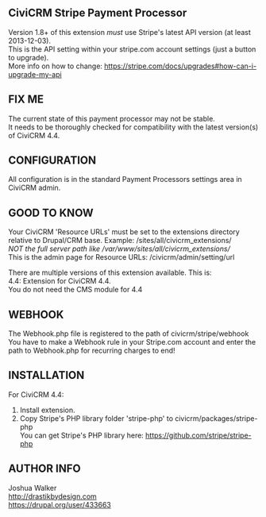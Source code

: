 CiviCRM Stripe Payment Processor
--------------------------------
Version 1.8+ of this extension *must* use Stripe's latest API version (at least 2013-12-03).  
This is the API setting within your stripe.com account settings (just a button to upgrade).  
More info on how to change:  https://stripe.com/docs/upgrades#how-can-i-upgrade-my-api  

FIX ME
------
The current state of this payment processor may not be stable.  
It needs to be thoroughly checked for compatibility with the latest version(s) of CiviCRM 4.4.  

CONFIGURATION
-------------
All configuration is in the standard Payment Processors settings area in CiviCRM admin.  

GOOD TO KNOW
------------
Your CiviCRM 'Resource URLs' must be set to the extensions directory  
relative to Drupal/CRM base.  Example: /sites/all/civicrm_extensions/  
*NOT the full server path like /var/www/sites/all/civicrm_extensions/*  
This is the admin page for Resource URLs:  /civicrm/admin/setting/url  

There are multiple versions of this extension available.  This is:  
4.4:  Extension for CiviCRM 4.4.  
You do not need the CMS module for 4.4  

WEBHOOK
---------
The Webhook.php file is registered to the path of civicrm/stripe/webhook  
You have to make a Webhook rule in your Stripe.com account and enter the path to Webhook.php for recurring charges to end!  

INSTALLATION
------------
For CiviCRM 4.4:  
1)  Install extension.  
2)  Copy Stripe's PHP library folder 'stripe-php' to civicrm/packages/stripe-php  
You can get Stripe's PHP library here: https://github.com/stripe/stripe-php  

AUTHOR INFO
-----------
Joshua Walker  
http://drastikbydesign.com  
https://drupal.org/user/433663  
